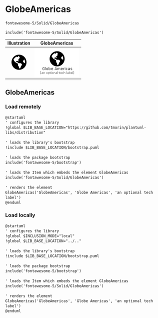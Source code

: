 # GlobeAmericas


```text
fontawesome-5/Solid/GlobeAmericas
```

```text
include('fontawesome-5/Solid/GlobeAmericas')
```



| Illustration | GlobeAmericas |
| :---: | :---: |
| ![illustration for Illustration](../../fontawesome-5/Solid/GlobeAmericas.png) | ![illustration for GlobeAmericas](../../fontawesome-5/Solid/GlobeAmericas.Local.png) |




## GlobeAmericas

### Load remotely
```plantuml
@startuml
' configures the library
!global $LIB_BASE_LOCATION="https://github.com/tmorin/plantuml-libs/distribution"

' loads the library's bootstrap
!include $LIB_BASE_LOCATION/bootstrap.puml

' loads the package bootstrap
include('fontawesome-5/bootstrap')

' loads the Item which embeds the element GlobeAmericas
include('fontawesome-5/Solid/GlobeAmericas')

' renders the element
GlobeAmericas('GlobeAmericas', 'Globe Americas', 'an optional tech label')
@enduml
```

### Load locally
```plantuml
@startuml
' configures the library
!global $INCLUSION_MODE="local"
!global $LIB_BASE_LOCATION="../.."

' loads the library's bootstrap
!include $LIB_BASE_LOCATION/bootstrap.puml

' loads the package bootstrap
include('fontawesome-5/bootstrap')

' loads the Item which embeds the element GlobeAmericas
include('fontawesome-5/Solid/GlobeAmericas')

' renders the element
GlobeAmericas('GlobeAmericas', 'Globe Americas', 'an optional tech label')
@enduml
```

